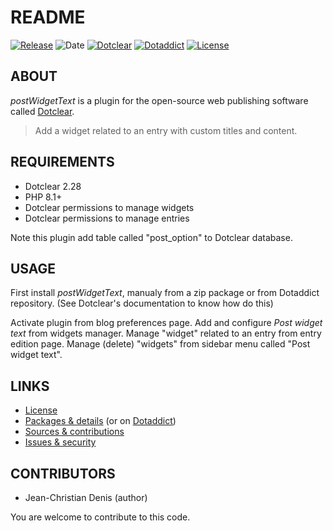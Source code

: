 # README

[![Release](https://img.shields.io/badge/release-2023.10.20-a2cbe9.svg)](https://github.com/JcDenis/postWidgetText/releases)
![Date](https://img.shields.io/badge/date-2023.10.20-c44d58.svg)
[![Dotclear](https://img.shields.io/badge/dotclear-v2.28-137bbb.svg)](https://fr.dotclear.org/download)
[![Dotaddict](https://img.shields.io/badge/dotaddict-official-9ac123.svg)](https://plugins.dotaddict.org/dc2/details/postWidgetText)
[![License](https://img.shields.io/badge/license-GPL--2.0-ececec.svg)](https://github.com/JcDenis/postWidgetText/src/branch/master/LICENSE)

## ABOUT

_postWidgetText_ is a plugin for the open-source web publishing software called [Dotclear](https://www.dotclear.org).

> Add a widget related to an entry with custom titles and content.

## REQUIREMENTS

* Dotclear 2.28
* PHP 8.1+
* Dotclear permissions to manage widgets
* Dotclear permissions to manage entries

Note this plugin add table called "post_option" to Dotclear database.

## USAGE

First install _postWidgetText_, manualy from a zip package or from 
Dotaddict repository. (See Dotclear's documentation to know how do this)

Activate plugin from blog preferences page.
Add and configure _Post widget text_ from widgets manager.
Manage "widget" related to an entry from entry edition page.
Manage (delete) "widgets" from sidebar menu called "Post widget text".

## LINKS

* [License](https://github.com/JcDenis/postWidgetText/src/branch/master/LICENSE)
* [Packages & details](https://github.com/JcDenis/postWidgetText/releases) (or on [Dotaddict](https://plugins.dotaddict.org/dc2/details/postWidgetText))
* [Sources & contributions](https://github.com/JcDenis/postWidgetText)
* [Issues & security](https://github.com/JcDenis/postWidgetText/issues)

## CONTRIBUTORS

* Jean-Christian Denis (author)

You are welcome to contribute to this code.
